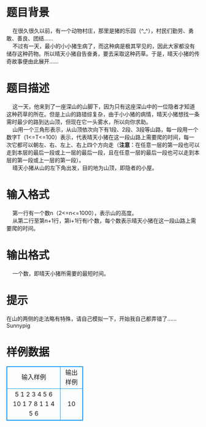 # 

 
 # 题目背景 
&nbsp;&nbsp;&nbsp;&nbsp;在很久很久以前，有一个动物村庄，那里是猪的乐园（^_^），村民们勤劳、勇敢、善良、团结……<BR>&nbsp;&nbsp;&nbsp;&nbsp;不过有一天，最小的小小猪生病了，而这种病是极其罕见的，因此大家都没有储存这种药物。所以晴天小猪自告奋勇，要去采取这种药草。于是，晴天小猪的传奇故事便由此展开……<BR> 

 
 # 题目描述 
&nbsp;&nbsp;&nbsp;&nbsp;这一天，他来到了一座深山的山脚下，因为只有这座深山中的一位隐者才知道这种药草的所在。但是上山的路错综复杂，由于小小猪的病情，晴天小猪想找一条需时最少的路到达山顶，但现在它一头雾水，所以向你求助。<BR>&nbsp;&nbsp;&nbsp;&nbsp;山用一个三角形表示，从山顶依次向下有1段、2段、3段等山路，每一段用一个数字T（1&lt;=T&lt;=100）表示，代表晴天小猪在这一段山路上需要爬的时间，每一次它都可以朝左、右、左上、右上四个方向走（**注意**：在任意一层的第一段也可以走到本层的最后一段或上一层的最后一段，且在任意一层的最后一段也可以走到本层的第一段或上一层的第一段）。<BR>&nbsp;&nbsp;&nbsp;&nbsp;晴天小猪从山的左下角出发，目的地为山顶，即隐者的小屋。 

 
 # 输入格式 
&nbsp;&nbsp;&nbsp;&nbsp;第一行有一个数n（2&lt;=n&lt;=1000），表示山的高度。<BR>&nbsp;&nbsp;&nbsp;&nbsp;从第二行至第n+1行，第i+1行有i个数，每个数表示晴天小猪在这一段山路上需要爬的时间。 

 
 # 输出格式 
&nbsp;&nbsp;&nbsp;&nbsp;一个数，即晴天小猪所需要的最短时间。 

 
 # 提示 
在山的两侧的走法略有特殊，请自己模拟一下，开始我自己都弄错了……Sunnypig<BR> 
# 样例数据
<style>
        table,table tr th, table tr td { border:1px solid #0094ff; }
        table { width: 200px; min-height: 25px; line-height: 25px; text-align: center; border-collapse: collapse;}   
    </style>
<table>
	<tr>
		<td>输入样例</td>
		<td>输出样例</td>
	</tr>
<tr><td>5
1
2 3
4 5 6
10 1 7 8
1 1 4 5 6
</td><td>10
</td></tr></table>
